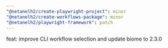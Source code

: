 ```yaml
---
"@netanelh2/create-playwright-project": minor
"@netanelh2/create-workflows-package": minor
"@netanelh2/playwright-framework": patch
---
```


feat: improve CLI workflow selection and update biome to 2.3.0

